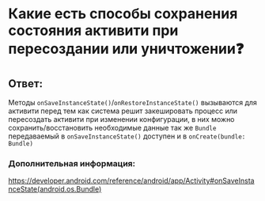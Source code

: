 # Какие есть способы сохранения состояния активити при пересоздании или уничтожении❓

## Ответ:

Методы `onSaveInstanceState()`/`onRestoreInstanceState()` вызываются для активити перед тем как система решит
закешировать процесс или пересоздать активити при изменении конфигурации, в них можно сохранить/восстановить необходимые
данные так же `Bundle` передаваемый в `onSaveInstanceState()` доступен и в `onCreate(bundle: Bundle)`

### Дополнительная информация:

https://developer.android.com/reference/android/app/Activity#onSaveInstanceState(android.os.Bundle)